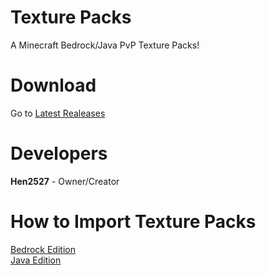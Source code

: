 # Texture Packs
A Minecraft Bedrock/Java PvP Texture Packs!

# Download
Go to [Latest Realeases](https://github.com/xXhen2527Xx/TP/releases/latest/)

# Developers
**Hen2527** - Owner/Creator

# How to Import Texture Packs
[Bedrock Edition](https://github.com/xXhen2527Xx/TP/BE/)<br>
[Java Edition](https://github.com/xXhen2527Xx/TP/JE/)
